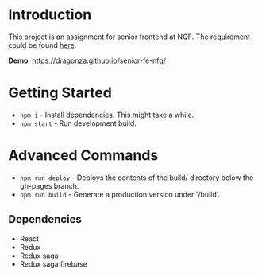 # Introduction
This project is an assignment for senior frontend at NQF. The requirement could be found [here](https://gist.github.com/hoanglamhuynh/49d1c68442442273ab94b0b6073002ed).

**Demo**: https://dragonza.github.io/senior-fe-nfq/

# Getting Started
* `npm i` - Install dependencies. This might take a while.
* `npm start` - Run development build.

# Advanced Commands
* `npm run deploy` - Deploys the contents of the build/ directory below the gh-pages branch.
* `npm run build` - Generate a production version under '/build'.

## Dependencies
* React
* Redux
* Redux saga
* Redux saga firebase
 